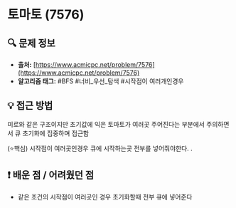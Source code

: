 # 토마토 (7576)

## 🔍 문제 정보

- **출처:** [https://www.acmicpc.net/problem/7576](https://www.acmicpc.net/problem/7576)
- **알고리즘 태그:** #BFS #너비_우선_탐색 #시작점이 여러개인경우

## 💡 접근 방법

미로와 같은 구조이지만 초기값에 익은 토마토가 여러곳 주어진다는 부분에서 주의하면서 큐 초기화에 집중하며 접근함

(⭐핵심) 시작점이 여러곳인경우 큐에 시작하는곳 전부를 넣어줘야한다.
.

## ❗️ 배운 점 / 어려웠던 점

- 같은 조건의 시작점이 여러곳인 경우 초기화할때 전부 큐에 넣어준다